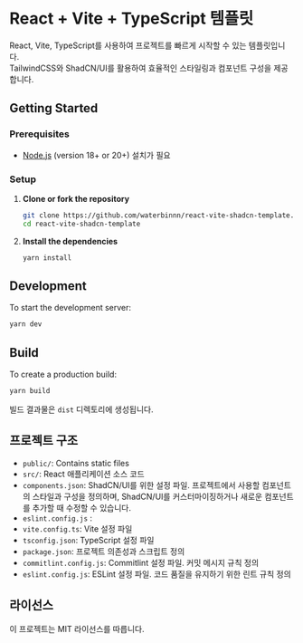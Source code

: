 # React + Vite + TypeScript 템플릿

React, Vite, TypeScript를 사용하여 프로젝트를 빠르게 시작할 수 있는 템플릿입니다.  
TailwindCSS와 ShadCN/UI를 활용하여 효율적인 스타일링과 컴포넌트 구성을 제공합니다.

## Getting Started

### Prerequisites

- [Node.js](https://nodejs.org/) (version 18+ or 20+) 설치가 필요

### Setup

1. **Clone or fork the repository**

   ```bash
   git clone https://github.com/waterbinnn/react-vite-shadcn-template.git
   cd react-vite-shadcn-template
   ```

2. **Install the dependencies**
   ```bash
   yarn install
   ```

## Development
To start the development server:
```bash
yarn dev
```

## Build
To create a production build:
```bash
yarn build
```
빌드 결과물은 `dist` 디렉토리에 생성됩니다.

## 프로젝트 구조

- `public/`: Contains static files
- `src/`: React 애플리케이션 소스 코드
- `components.json`: ShadCN/UI를 위한 설정 파일. 프로젝트에서 사용할 컴포넌트의 스타일과 구성을 정의하며, ShadCN/UI를 커스터마이징하거나 새로운 컴포넌트를 추가할 때 수정할 수 있습니다.
- `eslint.config.js` :
- `vite.config.ts`: Vite 설정 파일
- `tsconfig.json`: TypeScript 설정 파일
- `package.json`: 프로젝트 의존성과 스크립트 정의
- `commitlint.config.js`: Commitlint 설정 파일. 커밋 메시지 규칙 정의
- `eslint.config.js`: ESLint 설정 파일. 코드 품질을 유지하기 위한 린트 규칙 정의

## 라이선스

이 프로젝트는 MIT 라이선스를 따릅니다.
